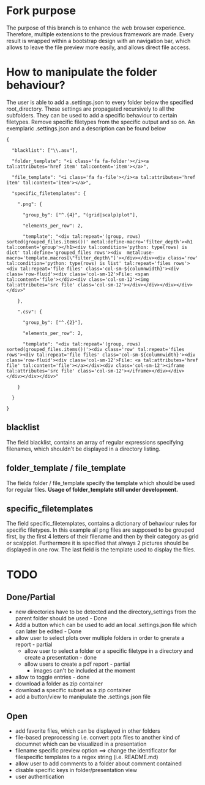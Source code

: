 # Fork purpose
The purpose of this branch is to enhance the web browser experience. Therefore, multiple extensions to the previous framework are made. 
Every result is wrapped within a bootstrap design with an navigation bar, which allows to leave the file preview more easily, and allows direct file access.

# How to manipulate the folder behaviour?
The user is able to add a .settings.json to every folder below the specified root_directory. These settings are propagated recursively to all the subfolders. They can be used to add a specific behaviour to certain filetypes.
Remove specific filetypes from the specific output and so on. An exemplaric .settings.json and a description can be found below

```
{

  "blacklist": ["\\.asv"],
  
  "folder_template": "<i class='fa fa-folder'></i><a tal:attributes='href item' tal:content='item'></a>",
  
  "file_template": "<i class='fa fa-file'></i><a tal:attributes='href item' tal:content='item'></a>",
  
  "specific_filetemplates": {
  
    ".png": {
    
      "group_by": ["^.{4}", "(grid|scalp)plot"],
      
      "elements_per_row": 2,
      
      "template": "<div tal:repeat='(group, rows) sorted(grouped_files.items())' metal:define-macro='filter_depth'><h1 tal:content='group'></h1><div tal:condition='python: type(rows) is dict' tal:define='grouped_files rows'><div  metal:use-macro='template.macros[\"filter_depth\"]'></div></div><div class='row' tal:condition='python: type(rows) is list' tal:repeat='files rows'><div tal:repeat='file files' class='col-sm-${columnwidth}'><div class='row-fluid'><div class='col-sm-12'>File: <span tal:content='file'></div><div class='col-sm-12'><img tal:attributes='src file' class='col-sm-12'></div></div></div></div></div>"
      
    },
    
    ".csv": {
    
      "group_by": ["^.{2}"],
      
      "elements_per_row": 2,
      
      "template": "<div tal:repeat='(group, rows) sorted(grouped_files.items())'><div class='row' tal:repeat='files rows'><div tal:repeat='file files' class='col-sm-${columnwidth}'><div class='row-fluid'><div class='col-sm-12'>File: <a tal:attributes='href file' tal:content='file'></a></div><div class='col-sm-12'><iframe tal:attributes='src file' class='col-sm-12'></iframe></div></div></div></div></div>"
      
    }
    
  }
  
}
```

## blacklist
The field blacklist, contains an array of regular expressions specifying filenames, which shouldn't be displayed in a directory listing.

## folder_template / file_template
The fields folder / file_template specify the template which should be used for regular files. **Usage of folder_template still under development.**

## specific_filetemplates
The field specific_filetemplates, contains a dictionary of behaviour rules for specific filetypes. In this example all png files are supposed to be grouped first, by the first 4 letters of their filename and then by their category as grid or scalpplot.
Furthermore it is specified that always 2 pictures should be displayed in one row. The last field is the template used to display the files.


# TODO
## Done/Partial
* new directories have to be detected and the directory_settings from the parent folder should be used - Done
* Add a button which can be used to add an local .settings.json file which can later be edited - Done
* allow user to select plots over multiple folders in order to gnerate a report - partial
    * allow user to select a folder or a specific filetype in a directory and create a presentation - done
    * allow users to create a pdf report - partial
        * images can't be included at the moment
* allow to toggle entries - done
* download a folder as zip container
* download a specific subset as a zip container
* add a button/view to manipulate the .settings.json file

## Open
* add favorite files, which can be displayed in other folders
* file-based preprocessing i.e. convert pptx files to another kind of documnet which can be visualized in a presentation
* filename specific preview option ==> change the identificator for filespecific templates to a regex string (i.e. README.md)
* allow user to add comments to a folder about comment contained
* disable specific keys in folder/presentation view
* user authentication
